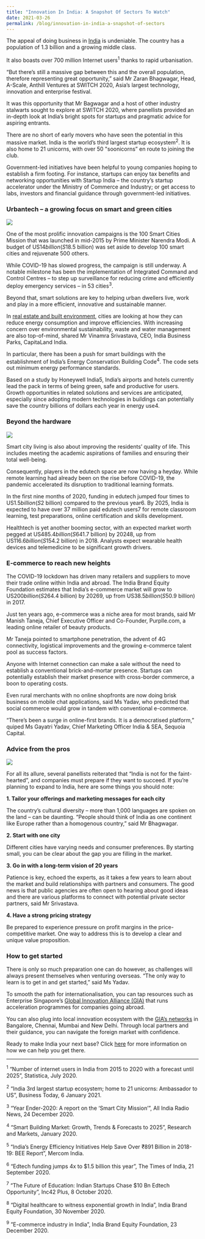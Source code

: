 ```yaml
---
title: "Innovation In India: A Snapshot Of Sectors To Watch"
date: 2021-03-26
permalink: /blog/innovation-in-india-a-snapshot-of-sectors
---
```

The appeal of doing business in [India](https://www.enterprisesg.gov.sg/overseas-markets/asia-pacific/india) is undeniable. The country has a population of 1.3 billion and a growing middle class.

It also boasts over 700 million Internet users<sup>1</sup> thanks to rapid urbanisation.

“But there’s still a massive gap between this and the overall population, therefore representing great opportunity,” said Mr Zaran Bhagwagar, Head, A-Scale, Anthill Ventures at SWITCH 2020, Asia’s largest technology, innovation and enterprise festival.

It was this opportunity that Mr Bagwagar and a host of other industry stalwarts sought to explore at SWITCH 2020, where panellists provided an in-depth look at India’s bright spots for startups and pragmatic advice for aspiring entrants.

There are no short of early movers who have seen the potential in this massive market. India is the world’s third largest startup ecosystem<sup>2</sup>. It is also home to 21 unicorns, with over 50 "soonicorns” en route to joining the club.

Government-led initiatives have been helpful to young companies hoping to establish a firm footing. For instance, startups can enjoy tax benefits and networking opportunities with Startup India – the country’s startup accelerator under the Ministry of Commerce and Industry; or get access to labs, investors and financial guidance through government-led initiatives.

### Urbantech – a growing focus on smart and green cities

![](/images/SWITCH_innovation_in_india_01.jpg)

One of the most prolific innovation campaigns is the 100 Smart Cities Mission that was launched in mid-2015 by Prime Minister Narendra Modi. A budget of US$14 billion (S$18.5 billion) was set aside to develop 100 smart cities and rejuvenate 500 others.

While COVID-19 has slowed progress, the campaign is still underway. A notable milestone has been the implementation of Integrated Command and Control Centres – to step up surveillance for reducing crime and efficiently deploy emergency services – in 53 cities<sup>3</sup>.

Beyond that, smart solutions are key to helping urban dwellers live, work and play in a more efficient, innovative and sustainable manner.

In [real estate and built environment](https://www.enterprisesg.gov.sg/industries/type/urban-solutions), cities are looking at how they can reduce energy consumption and improve efficiencies. With increasing concern over environmental sustainability, waste and water management are also top-of-mind, shared Mr Vinamra Srivastava, CEO, India Business Parks, CapitaLand India.

In particular, there has been a push for smart buildings with the establishment of India’s Energy Conservation Building Code<sup>4</sup>. The code sets out minimum energy performance standards.

Based on a study by Honeywell India5, India’s airports and hotels currently lead the pack in terms of being green, safe and productive for users. Growth opportunities in related solutions and services are anticipated, especially since adopting modern technologies in buildings can potentially save the country billions of dollars each year in energy use4.

### Beyond the hardware

![](/images/SWITCH_innovation_in_india_02.jpg)

Smart city living is also about improving the residents’ quality of life. This includes meeting the academic aspirations of families and ensuring their total well-being.

Consequently, players in the edutech space are now having a heyday. While remote learning had already been on the rise before COVID-19, the pandemic accelerated its disruption to traditional learning formats.

In the first nine months of 2020, funding in edutech jumped four times to US$1.5 billion (S$2 billion) compared to the previous year6. By 2025, India is expected to have over 37 million paid edutech users7 for remote classroom learning, test preparations, online certification and skills development.

Healthtech is yet another booming sector, with an expected market worth pegged at US$485.4 billion (S$641.7 billion) by 20248, up from US$116.6 billion (S$154.2 billion) in 2018. Analysts expect wearable health devices and telemedicine to be significant growth drivers.

### E-commerce to reach new heights

The COVID-19 lockdown has driven many retailers and suppliers to move their trade online within India and abroad. The India Brand Equity Foundation estimates that India’s e-commerce market will grow to US$200 billion (S$264.4 billion) by 20269, up from US$38.5 billion (S$50.9 billion) in 2017.

Just ten years ago, e-commerce was a niche area for most brands, said Mr Manish Taneja, Chief Executive Officer and Co-Founder, Purplle.com, a leading online retailer of beauty products.

Mr Taneja pointed to smartphone penetration, the advent of 4G connectivity, logistical improvements and the growing e-commerce talent pool as success factors.

Anyone with Internet connection can make a sale without the need to establish a conventional brick-and-mortar presence. Startups can potentially establish their market presence with cross-border commerce, a boon to operating costs.

Even rural merchants with no online shopfronts are now doing brisk business on mobile chat applications, said Ms Yadav, who predicted that social commerce would grow in tandem with conventional e-commerce.

“There’s been a surge in online-first brands. It is a democratised platform,” quiped Ms Gayatri Yadav, Chief Marketing Officer India & SEA, Sequoia Capital.

### Advice from the pros

![](/images/SWITCH_innovation_in_india_03.jpg)

For all its allure, several panellists reiterated that “India is not for the faint-hearted”, and companies must prepare if they want to succeed. If you’re planning to expand to India, here are some things you should note:

**1. Tailor your offerings and marketing messages for each city**

The country’s cultural diversity – more than 1,000 languages are spoken on the land – can be daunting. “People should think of India as one continent like Europe rather than a homogenous country,” said Mr Bhagwagar.

**2. Start with one city**

Different cities have varying needs and consumer preferences. By starting small, you can be clear about the gap you are filling in the market.

**3. Go in with a long-term vision of 20 years**

Patience is key, echoed the experts, as it takes a few years to learn about the market and build relationships with partners and consumers. The good news is that public agencies are often open to hearing about good ideas and there are various platforms to connect with potential private sector partners, said Mr Srivastava.

**4. Have a strong pricing strategy**

Be prepared to experience pressure on profit margins in the price-competitive market. One way to address this is to develop a clear and unique value proposition.

### How to get started

There is only so much preparation one can do however, as challenges will always present themselves when venturing overseas. “The only way to learn is to get in and get started,” said Ms Yadav.

To smooth the path for internationalisation, you can tap resources such as Enterprise Singapore’s [Global Innovation Alliance (GIA)](https://www.enterprisesg.gov.sg/industries/hub/startup/global-innovation-alliance) that runs acceleration programmes for companies going abroad.

You can also plug into local innovation ecosystem with the [GIA’s networks](https://www.enterprisesg.gov.sg/overseas-markets/asia-pacific/india/contact-us) in Bangalore, Chennai, Mumbai and New Delhi. Through local partners and their guidance, you can navigate the foreign market with confidence.

Ready to make India your next base? Click [here](https://www.enterprisesg.gov.sg/overseas-markets/asia-pacific/india/market-profile) for more information on how we can help you get there.

---
<sup>1</sup> “Number of internet users in India from 2015 to 2020 with a forecast until 2025”, Statistica, July 2020.

<sup>2</sup> “India 3rd largest startup ecosystem; home to 21 unicorns: Ambassador to US”, Business Today, 6 January 2021.

<sup>3</sup> “Year Ender-2020: A report on the ‘Smart City Mission’”, All India Radio News, 24 December 2020.

<sup>4</sup> “Smart Building Market: Growth, Trends & Forecasts to 2025”, Research and Markets, January 2020.

<sup>5</sup> “India’s Energy Efficiency Initiatives Help Save Over ₹891 Billion in 2018-19: BEE Report”, Mercom India.

<sup>6</sup> “Edtech funding jumps 4x to $1.5 billion this year”, The Times of India, 21 September 2020.

<sup>7</sup> “The Future of Education: Indian Startups Chase $10 Bn Edtech Opportunity”, Inc42 Plus, 8 October 2020.

<sup>8</sup> “Digital healthcare to witness exponential growth in India”, India Brand Equity Foundation, 30 November 2020.

<sup>9</sup> ”E-commerce industry in India”, India Brand Equity Foundation, 23 December 2020.